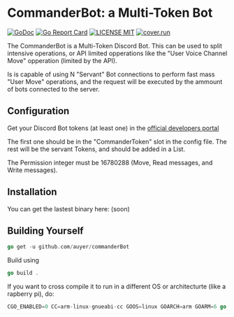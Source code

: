 # CommanderBot: a Multi-Token Bot

[![GoDoc](https://godoc.org/github.com/golang/gddo?status.svg)](http://godoc.org/github.com/auyer/commanderBot) [![Go Report Card](https://goreportcard.com/badge/github.com/auyer/commanderBot)](https://goreportcard.com/report/github.com/auyer/commanderBot) [![LICENSE MIT](https://img.shields.io/badge/license-MIT-brightgreen.svg)](https://img.shields.io/badge/license-MIT-brightgreen.svg) [![cover.run](https://cover.run/go/github.com/auyer/commanderBot.svg?style=flat&tag=golang-1.10)](https://cover.run/go?tag=golang-1.10&repo=github.com%2Fauyer%2FcommanderBot)

The CommanderBot is a Multi-Token Discord Bot.
This can be used to split intensive operations, or API limited opperations like the "User Voice Channel Move" opperation (limited by the API). 

Is is capable of using N "Servant" Bot connections to perform fast mass "User Move" operations, and the request will be executed by the ammount of bots connected to the server.

## Configuration

Get your Discord Bot tokens (at least one) in the [official developers portal](https://discordapp.com/developers)

The first one should be in the "CommanderToken" slot in the config file.
The rest will be the servant Tokens, and should be added in a List.

The Permission integer must be 16780288 (Move, Read messages, and Write messages).

## Installation
You can get the lastest binary here: (soon)

## Building Yourself
```go
go get -u github.com/auyer/commanderBot
```
Build using 
```go
go build .
```
If you want to cross compile it to run in a different OS or architecturte (like a rapberry pi), do:
```go
CGO_ENABLED=0 CC=arm-linux-gnueabi-cc GOOS=linux GOARCH=arm GOARM=6 go build .
```


